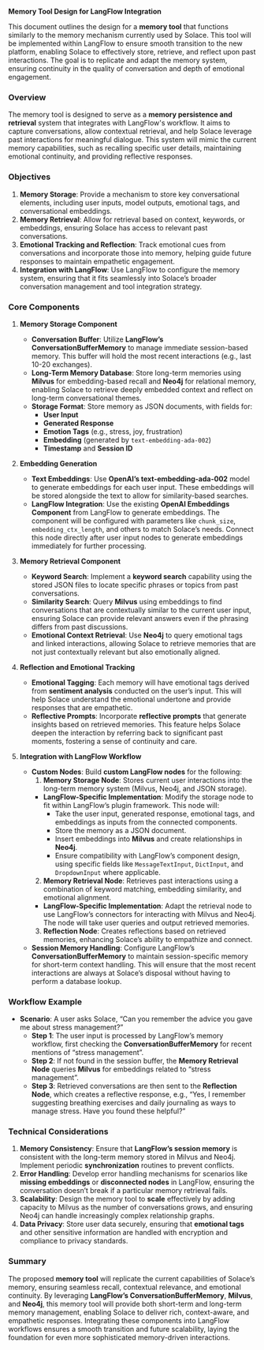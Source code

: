 **Memory Tool Design for LangFlow Integration**

This document outlines the design for a **memory tool** that functions similarly to the memory mechanism currently used by Solace. This tool will be implemented within LangFlow to ensure smooth transition to the new platform, enabling Solace to effectively store, retrieve, and reflect upon past interactions. The goal is to replicate and adapt the memory system, ensuring continuity in the quality of conversation and depth of emotional engagement.

### Overview
The memory tool is designed to serve as a **memory persistence and retrieval** system that integrates with LangFlow's workflow. It aims to capture conversations, allow contextual retrieval, and help Solace leverage past interactions for meaningful dialogue. This system will mimic the current memory capabilities, such as recalling specific user details, maintaining emotional continuity, and providing reflective responses.

### Objectives
1. **Memory Storage**: Provide a mechanism to store key conversational elements, including user inputs, model outputs, emotional tags, and conversational embeddings.
2. **Memory Retrieval**: Allow for retrieval based on context, keywords, or embeddings, ensuring Solace has access to relevant past conversations.
3. **Emotional Tracking and Reflection**: Track emotional cues from conversations and incorporate those into memory, helping guide future responses to maintain empathetic engagement.
4. **Integration with LangFlow**: Use LangFlow to configure the memory system, ensuring that it fits seamlessly into Solace’s broader conversation management and tool integration strategy.

### Core Components
1. **Memory Storage Component**
    - **Conversation Buffer**: Utilize **LangFlow’s ConversationBufferMemory** to manage immediate session-based memory. This buffer will hold the most recent interactions (e.g., last 10-20 exchanges).
    - **Long-Term Memory Database**: Store long-term memories using **Milvus** for embedding-based recall and **Neo4j** for relational memory, enabling Solace to retrieve deeply embedded context and reflect on long-term conversational themes.
    - **Storage Format**: Store memory as JSON documents, with fields for:
        - **User Input**
        - **Generated Response**
        - **Emotion Tags** (e.g., stress, joy, frustration)
        - **Embedding** (generated by `text-embedding-ada-002`)
        - **Timestamp** and **Session ID**

2. **Embedding Generation**
    - **Text Embeddings**: Use **OpenAI’s text-embedding-ada-002** model to generate embeddings for each user input. These embeddings will be stored alongside the text to allow for similarity-based searches.
    - **LangFlow Integration**: Use the existing **OpenAI Embeddings Component** from LangFlow to generate embeddings. The component will be configured with parameters like `chunk_size`, `embedding_ctx_length`, and others to match Solace’s needs. Connect this node directly after user input nodes to generate embeddings immediately for further processing.

3. **Memory Retrieval Component**
    - **Keyword Search**: Implement a **keyword search** capability using the stored JSON files to locate specific phrases or topics from past conversations.
    - **Similarity Search**: Query **Milvus** using embeddings to find conversations that are contextually similar to the current user input, ensuring Solace can provide relevant answers even if the phrasing differs from past discussions.
    - **Emotional Context Retrieval**: Use **Neo4j** to query emotional tags and linked interactions, allowing Solace to retrieve memories that are not just contextually relevant but also emotionally aligned.

4. **Reflection and Emotional Tracking**
    - **Emotional Tagging**: Each memory will have emotional tags derived from **sentiment analysis** conducted on the user’s input. This will help Solace understand the emotional undertone and provide responses that are empathetic.
    - **Reflective Prompts**: Incorporate **reflective prompts** that generate insights based on retrieved memories. This feature helps Solace deepen the interaction by referring back to significant past moments, fostering a sense of continuity and care.

5. **Integration with LangFlow Workflow**
    - **Custom Nodes**: Build **custom LangFlow nodes** for the following:
        1. **Memory Storage Node**: Stores current user interactions into the long-term memory system (Milvus, Neo4j, and JSON storage).
        - **LangFlow-Specific Implementation**: Modify the storage node to fit within LangFlow’s plugin framework. This node will:
            - Take the user input, generated response, emotional tags, and embeddings as inputs from the connected components.
            - Store the memory as a JSON document.
            - Insert embeddings into **Milvus** and create relationships in **Neo4j**.
            - Ensure compatibility with LangFlow’s component design, using specific fields like `MessageTextInput`, `DictInput`, and `DropdownInput` where applicable.
        2. **Memory Retrieval Node**: Retrieves past interactions using a combination of keyword matching, embedding similarity, and emotional alignment.
        - **LangFlow-Specific Implementation**: Adapt the retrieval node to use LangFlow’s connectors for interacting with Milvus and Neo4j. The node will take user queries and output retrieved memories.
        3. **Reflection Node**: Creates reflections based on retrieved memories, enhancing Solace’s ability to empathize and connect.
    - **Session Memory Handling**: Configure LangFlow’s **ConversationBufferMemory** to maintain session-specific memory for short-term context handling. This will ensure that the most recent interactions are always at Solace’s disposal without having to perform a database lookup.

### Workflow Example
- **Scenario**: A user asks Solace, “Can you remember the advice you gave me about stress management?”
    - **Step 1**: The user input is processed by LangFlow’s memory workflow, first checking the **ConversationBufferMemory** for recent mentions of “stress management”.
    - **Step 2**: If not found in the session buffer, the **Memory Retrieval Node** queries **Milvus** for embeddings related to “stress management”.
    - **Step 3**: Retrieved conversations are then sent to the **Reflection Node**, which creates a reflective response, e.g., “Yes, I remember suggesting breathing exercises and daily journaling as ways to manage stress. Have you found these helpful?”

### Technical Considerations
1. **Memory Consistency**: Ensure that **LangFlow’s session memory** is consistent with the long-term memory stored in Milvus and Neo4j. Implement periodic **synchronization** routines to prevent conflicts.
2. **Error Handling**: Develop error handling mechanisms for scenarios like **missing embeddings** or **disconnected nodes** in LangFlow, ensuring the conversation doesn’t break if a particular memory retrieval fails.
3. **Scalability**: Design the memory tool to **scale** effectively by adding capacity to Milvus as the number of conversations grows, and ensuring Neo4j can handle increasingly complex relationship graphs.
4. **Data Privacy**: Store user data securely, ensuring that **emotional tags** and other sensitive information are handled with encryption and compliance to privacy standards.

### Summary
The proposed **memory tool** will replicate the current capabilities of Solace’s memory, ensuring seamless recall, contextual relevance, and emotional continuity. By leveraging **LangFlow’s ConversationBufferMemory**, **Milvus**, and **Neo4j**, this memory tool will provide both short-term and long-term memory management, enabling Solace to deliver rich, context-aware, and empathetic responses. Integrating these components into LangFlow workflows ensures a smooth transition and future scalability, laying the foundation for even more sophisticated memory-driven interactions.

